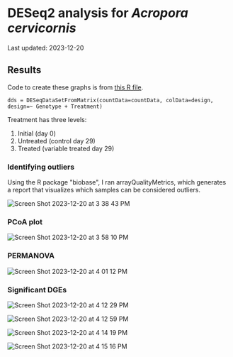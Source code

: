 # DESeq2 analysis for *Acropora cervicornis*

Last updated: 2023-12-20

## Results

Code to create these graphs is from [this R file](). 

`dds = DESeqDataSetFromMatrix(countData=countData, colData=design, design=~ Genotype + Treatment)`

Treatment has three levels:
1. Initial (day 0)
2. Untreated (control day 29)
3. Treated (variable treated day 29)


### Identifying outliers

Using the R package "biobase", I ran arrayQualityMetrics, which generates a report that visualizes which samples can be considered outliers.

![Screen Shot 2023-12-20 at 3 38 43 PM](https://github.com/ademerlis/temperaturevariability2023/assets/56000927/cbda63be-6894-4d2b-a2b4-abeebdcbbb90)


### PCoA plot

![Screen Shot 2023-12-20 at 3 58 10 PM](https://github.com/ademerlis/temperaturevariability2023/assets/56000927/23cb4d18-e89e-47c8-9c5d-54419c0de6fc)

### PERMANOVA

![Screen Shot 2023-12-20 at 4 01 12 PM](https://github.com/ademerlis/temperaturevariability2023/assets/56000927/dfcba9c5-c521-498b-bea3-22bacb3a8976)

### Significant DGEs

![Screen Shot 2023-12-20 at 4 12 29 PM](https://github.com/ademerlis/temperaturevariability2023/assets/56000927/6319c22e-ac59-41ea-a42e-da18eb06e4ef)

![Screen Shot 2023-12-20 at 4 12 59 PM](https://github.com/ademerlis/temperaturevariability2023/assets/56000927/aa7754a7-eb10-4518-a6d7-ae532304fc1c)

![Screen Shot 2023-12-20 at 4 14 19 PM](https://github.com/ademerlis/temperaturevariability2023/assets/56000927/08c140ab-1d8a-43ae-b658-ae7080981d4b)

![Screen Shot 2023-12-20 at 4 15 16 PM](https://github.com/ademerlis/temperaturevariability2023/assets/56000927/8282e08f-89d5-4ff3-a128-3da2f2f35095)

